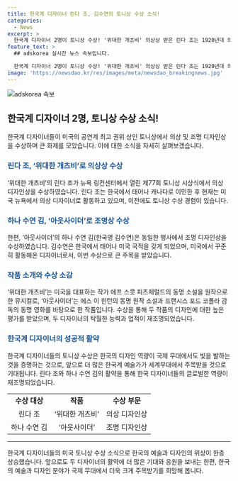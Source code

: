 ```yaml
---
title: 한국계 디자이너 린다 조, 김수연의 토니상 수상 소식!
categories:
  - News
excerpt: >
  한국계 디자이너 2명이 토니상 수상! '위대한 개츠비' 의상상 받은 린다 조는 1920년대 의상을 재현, '개츠비' 세계로 관객 몰입시킴. '아웃사이더'의 김수연은 조명상, 브로드웨이 데뷔. 김 감독의 딸로 출생은 미국, 국적도 미국. 10여 년 미국 공연계 활동 후 '아웃사이더'로 토니상 수상, 미디어아트 작가로도 활동 중.
feature_text: >
  ## adskorea 실시간 뉴스 속보입니다.

  한국계 디자이너 2명이 토니상 수상! '위대한 개츠비' 의상상 받은 린다 조는 1920년대 의상을 재현, '개츠비' 세계로 관객 몰입시킴. '아웃사이더'의 김수연은 조명상, 브로드웨이 데뷔. 김 감독의 딸로 출생은 미국, 국적도 미국. 10여 년 미국 공연계 활동 후 '아웃사이더'로 토니상 수상, 미디어아트 작가로도 활동 중.
image: 'https://newsdao.kr/res/images/meta/newsdao_breakingnews.jpg'
---
```

![adskorea 속보](https://newsdao.kr/res/images/meta/newsdao_breakingnews.jpg)

<h2 data-ke-size="size26">한국계 디자이너 2명, 토니상 수상 소식!</h2>

<p data-ke-size="size16">한국계 디자이너들이 미국의 공연계 최고 권위 상인 토니상에서 의상 및 조명 디자인상을 수상하며 큰 화제를 모았습니다. 이에 대한 소식을 자세히 살펴보겠습니다.</p>

<h3><b><span style="color: #1a5490;">린다 조, ‘위대한 개츠비’로 의상상 수상</span></b></h3>

<p data-ke-size="size16">‘위대한 개츠비’의 린다 조가 뉴욕 링컨센터에서 열린 제77회 토니상 시상식에서 의상 디자인상을 수상하였습니다. 린다 조는 한국에서 태어나 캐나다로 이민한 후 현재는 미국 뉴욕에서 의상 디자이너로 활동하고 있으며, 이전에도 토니상 수상 경험이 있습니다.</p>

<h3><b><span style="color: #1a5490;">하나 수연 김, ‘아웃사이더’로 조명상 수상</span></b></h3>

<p data-ke-size="size16">한편, ‘아웃사이더’의 하나 수연 김(한국명 김수연)은 동일한 행사에서 조명 디자인상을 수상하였습니다. 김수연은 한국에서 태어나 미국 국적을 갖게 되었으며, 미국에서 꾸준히 활동해온 디자이너로서, 이번 수상으로 큰 주목을 받았습니다.</p>

<h3><b><span style="color: #1a5490;">작품 소개와 수상 소감</span></b></h3>

<p data-ke-size="size16">‘위대한 개츠비’는 미국을 대표하는 작가 에프 스콧 피츠제럴드의 동명 소설을 원작으로 한 뮤지컬로, ‘아웃사이더’는 에스 이 힌턴의 동명 원작 소설과 프랜시스 포드 코폴라 감독의 동명 영화를 바탕으로 한 작품입니다. 수상을 통해 두 작품의 디자인에 대한 높은 평가를 받았으며, 두 디자이너의 탁월한 능력과 업적이 재조명되었습니다.</p>

<h3><b><span style="color: #1a5490;">한국계 디자이너의 성공적 활약</span></b></h3>

<p data-ke-size="size16">한국계 디자이너들의 토니상 수상은 한국의 디자인 역량이 국제 무대에서도 빛을 발하는 것을 증명하는 것으로, 앞으로 더 많은 한국계 예술가가 세계무대에서 주목받을 것으로 기대됩니다. 린다 조와 하나 수연 김의 활약을 통해 한국 디자이너들의 글로벌한 역량이 재조명되었습니다.</p>

<table>
  <tbody>
    <tr>
      <td style="text-align: center; height: 17px;"><b>수상 대상</b></td>
      <td style="text-align: center; height: 17px;"><b>작품</b></td>
      <td style="text-align: center; height: 17px;"><b>수상 부문</b></td>
    </tr>
    <tr>
      <td style="text-align: center; height: 17px;">린다 조</td>
      <td style="text-align: center; height: 17px;">‘위대한 개츠비’</td>
      <td style="text-align: center; height: 17px;">의상 디자인상</td>
    </tr>
    <tr>
      <td style="text-align: center; height: 17px;">하나 수연 김</td>
      <td style="text-align: center; height: 17px;">‘아웃사이더’</td>
      <td style="text-align: center; height: 17px;">조명 디자인상</td>
    </tr>
  </tbody>
</table>

<hr>

<p data-ke-size="size16">한국계 디자이너들의 미국 토니상 수상 소식으로 한국의 예술과 디자인의 위상이 한층 상승했습니다. 앞으로도 두 디자이너의 활약에 더 많은 기대와 응원을 보내는 한편, 한국의 예술과 디자인 분야가 국제 무대에서 더욱 크게 주목받기를 희망해 봅니다.</p>

